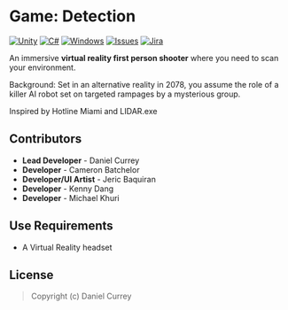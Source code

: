 # Game: Detection
[![Unity](https://img.shields.io/badge/Unity-2021.3.18f-red)](https://unity.com/releases/editor/whats-new/2021.3.18)
[![C#](https://img.shields.io/badge/language-c%23-yellowgreen)](https://learn.microsoft.com/en-us/dotnet/csharp/)
[![Windows](https://img.shields.io/badge/platform-Windows-0078d7.svg?style=plastic)](https://en.wikipedia.org/wiki/Microsoft_Windows)
[![Issues](https://img.shields.io/github/issues/spicy/Detection.svg?style=plastic)](https://github.com/spicy/Detection/issues)
[![Jira](https://img.shields.io/badge/Tracking-Jira-blue)](https://detectiongame.atlassian.net/jira/software/projects/DET/boards/1)

An immersive **virtual reality first person shooter** where you need to scan your environment.

Background: Set in an alternative reality in 2078, you assume the role of a killer  AI robot set on targeted rampages by a mysterious group.

Inspired by Hotline Miami and LIDAR.exe

## Contributors
- **Lead Developer** - Daniel Currey
- **Developer** - Cameron Batchelor
- **Developer/UI Artist** - Jeric Baquiran
- **Developer** - Kenny Dang
- **Developer** - Michael Khuri

## Use Requirements

*   A Virtual Reality headset

## License
> Copyright (c) Daniel Currey


